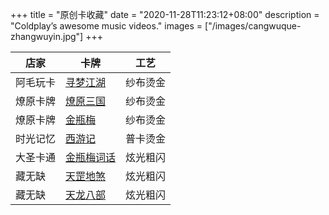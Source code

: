 +++
title = "原创卡收藏"
date = "2020-11-28T11:23:12+08:00"
description = "Coldplay’s awesome music videos." 
images = ["/images/cangwuque-zhangwuyin.jpg"]
+++

| 店家 | 卡牌 | 工艺 |
|------|------|-----|
| 阿毛玩卡 | [寻梦江湖](/cards/card-collections-amao-xunmengjianghu/) | 纱布烫金 |
| 燎原卡牌 | [燎原三国](/cards/card-collections-liaoyuan-sanguo/) | 纱布烫金 |
| 燎原卡牌 |  [金瓶梅](/cards/card-collections-liaoyuan-jinpingmei/)  | 纱布烫金 |
| 时光记忆 |  [西游记](/cards/card-collections-shiguangjiyi-xiyouji/)  |  普卡烫金  |
| 大圣卡通 | [金瓶梅词话](/cards/card-collections-dashengkatong-jinpingmei/) |  炫光粗闪  |
|  藏无缺  | [天罡地煞](/cards/card-collections-cangwuque-tiangangdisha/) |  炫光粗闪  |
|  藏无缺  | [天龙八部](/cards/card-collections-cangwuque-tianlongbabu/) |  炫光粗闪  |
